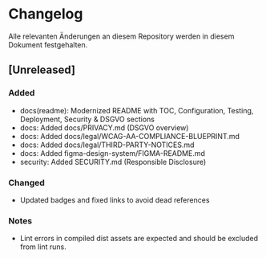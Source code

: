 # Changelog

Alle relevanten Änderungen an diesem Repository werden in diesem Dokument festgehalten.

## [Unreleased]

### Added
- docs(readme): Modernized README with TOC, Configuration, Testing, Deployment, Security & DSGVO sections
- docs: Added docs/PRIVACY.md (DSGVO overview)
- docs: Added docs/legal/WCAG-AA-COMPLIANCE-BLUEPRINT.md
- docs: Added docs/legal/THIRD-PARTY-NOTICES.md
- docs: Added figma-design-system/FIGMA-README.md
- security: Added SECURITY.md (Responsible Disclosure)

### Changed
- Updated badges and fixed links to avoid dead references

### Notes
- Lint errors in compiled dist assets are expected and should be excluded from lint runs.
